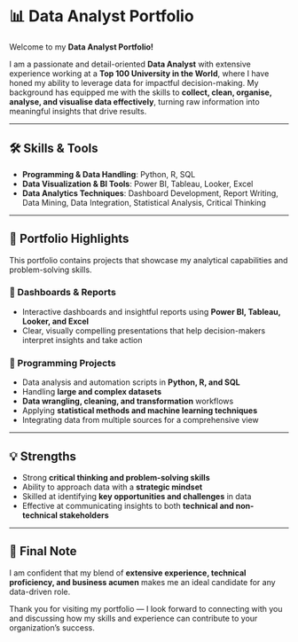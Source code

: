 # 📊 Data Analyst Portfolio  

Welcome to my **Data Analyst Portfolio!**  

I am a passionate and detail-oriented **Data Analyst** with extensive experience working at a **Top 100 University in the World**, where I have honed my ability to leverage data for impactful decision-making. My background has equipped me with the skills to **collect, clean, organise, analyse, and visualise data effectively**, turning raw information into meaningful insights that drive results.  

---

## 🛠️ Skills & Tools  

- **Programming & Data Handling**: Python, R, SQL  
- **Data Visualization & BI Tools**: Power BI, Tableau, Looker, Excel  
- **Data Analytics Techniques**: Dashboard Development, Report Writing, Data Mining, Data Integration, Statistical Analysis, Critical Thinking  

---

## 📂 Portfolio Highlights  

This portfolio contains projects that showcase my analytical capabilities and problem-solving skills.  

### 🔹 Dashboards & Reports  
- Interactive dashboards and insightful reports using **Power BI, Tableau, Looker, and Excel**  
- Clear, visually compelling presentations that help decision-makers interpret insights and take action  

### 🔹 Programming Projects  
- Data analysis and automation scripts in **Python, R, and SQL**  
- Handling **large and complex datasets**  
- **Data wrangling, cleaning, and transformation** workflows  
- Applying **statistical methods and machine learning techniques**  
- Integrating data from multiple sources for a comprehensive view  

---

## 💡 Strengths  

- Strong **critical thinking and problem-solving skills**  
- Ability to approach data with a **strategic mindset**  
- Skilled at identifying **key opportunities and challenges** in data  
- Effective at communicating insights to both **technical and non-technical stakeholders**  

---

## 🚀 Final Note  

I am confident that my blend of **extensive experience, technical proficiency, and business acumen** makes me an ideal candidate for any data-driven role.  

Thank you for visiting my portfolio — I look forward to connecting with you and discussing how my skills and experience can contribute to your organization’s success.  
